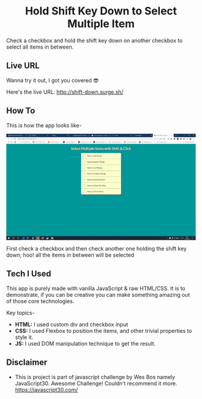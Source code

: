# <h1 align="center"> Hold Shift Key Down to Select Multiple Item</h1>

Check a checkbox and hold the shift key down on another checkbox to select all items in between.


## Live URL
Wanna try it out, I got you covered 😎

Here's the live URL: http://shift-down.surge.sh/

## How To
This is how the app looks like-


<img width = 700 align="center" src="./img/cover.gif"/>

First check a checkbox and then check another one holding the shift key down; hoo! all the items in between will be selected

## Tech I Used
This app is purely made with vanilla JavaScript & raw HTML/CSS. It is to demonstrate, if you can be creative you can make something amazing out of those core technologies.

Key topics-
+ **HTML:** I used custom div and checkbox input
+ **CSS:** I used Flexbox to position the items, and other trivial properties to style it.
+ **JS:** I used DOM manipulation technique to get the result.

## Disclaimer
+ This is project is part of javascript challenge by Wes Bos namely JavaScript30. Awesome Challenge! Couldn't recommend it more. https://javascript30.com/
